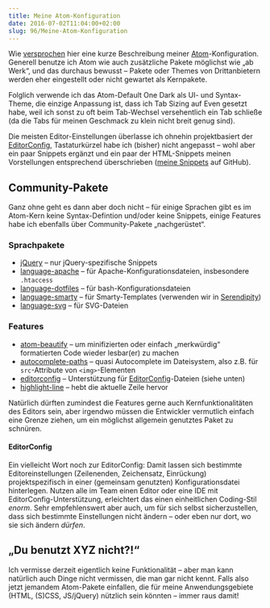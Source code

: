 ```yaml
---
title: Meine Atom-Konfiguration
date: 2016-07-02T11:04:00+02:00
slug: 96/Meine-Atom-Konfiguration
---
```


Wie [versprochen](/archiv/95/Wie-ich-aus-Versehen-den-Editor-wechselte.html) hier eine kurze Beschreibung meiner [Atom](https://atom.io)\-Konfiguration. Generell benutze ich Atom wie auch zusätzliche Pakete möglichst wie „ab Werk“, und das durchaus bewusst – Pakete oder Themes von Drittanbietern werden eher eingestellt oder nicht gewartet als Kernpakete.

Folglich verwende ich das Atom-Default One Dark als UI- und Syntax-Theme, die einzige Anpassung ist, dass ich Tab Sizing auf Even gesetzt habe, weil ich sonst zu oft beim Tab-Wechsel versehentlich ein Tab schließe (da die Tabs für meinen Geschmack zu klein nicht breit genug sind).

Die meisten Editor-Einstellungen überlasse ich ohnehin projektbasiert der [EditorConfig](http://editorconfig.org/), Tastaturkürzel habe ich (bisher) nicht angepasst – wohl aber ein paar Snippets ergänzt und ein paar der HTML-Snippets meinen Vorstellungen entsprechend überschrieben ([meine Snippets](https://github.com/yellowled/atom-snippets) auf GitHub).

## Community-Pakete

Ganz ohne geht es dann aber doch nicht – für einige Sprachen gibt es im Atom-Kern keine Syntax-Defintion und/oder keine Snippets, einige Features habe ich ebenfalls über Community-Pakete „nachgerüstet“.

### Sprachpakete

-   [jQuery](https://atom.io/packages/jQuery) – nur jQuery-spezifische Snippets
-   [language-apache](https://atom.io/packages/language-apache) – für Apache-Konfigurationsdateien, insbesondere `.htaccess`
-   [language-dotfiles](https://atom.io/packages/language-dotfiles) – für bash-Konfigurationsdateien
-   [language-smarty](https://atom.io/packages/language-smarty) – für Smarty-Templates (verwenden wir in [Serendipity](http://s9y.org))
-   [language-svg](https://atom.io/packages/language-svg) – für SVG-Dateien

### Features

-   [atom-beautify](https://atom.io/packages/atom-beautify) – um minifizierten oder einfach „merkwürdig“ formatierten Code wieder lesbar(er) zu machen
-   [autocomplete-paths](https://atom.io/packages/autocomplete-paths) – quasi Autocomplete im Dateisystem, also z.B. für `src`\-Attribute von `<img>`\-Elementen
-   [editorconfig](https://atom.io/packages/editorconfig) – Unterstützung für [EditorConfig](http://editorconfig.org)\-Dateien (siehe unten)
-   [highlight-line](https://atom.io/packages/highlight-line) – hebt die aktuelle Zeile hervor

Natürlich dürften zumindest die Features gerne auch Kernfunktionalitäten des Editors sein, aber irgendwo müssen die Entwickler vermutlich einfach eine Grenze ziehen, um ein möglichst allgemein genutztes Paket zu schnüren.

#### EditorConfig

Ein vielleicht Wort noch zur EditorConfig: Damit lassen sich bestimmte Editoreinstellungen (Zeilenenden, Zeichensatz, Einrückung) projektspezifisch in einer (gemeinsam genutzten) Konfigurationsdatei hinterlegen. Nutzen alle im Team einen Editor oder eine IDE mit EditorConfig-Unterstützung, erleichtert das einen einheitlichen Coding-Stil _enorm_. Sehr empfehlenswert aber auch, um für sich selbst sicherzustellen, dass sich bestimmte Einstellungen nicht ändern – oder eben nur dort, wo sie sich ändern _dürfen_.

## „Du benutzt XYZ nicht?!“

Ich vermisse derzeit eigentlich keine Funktionalität – aber man kann natürlich auch Dinge nicht vermissen, die man gar nicht kennt. Falls also jetzt jemandem Atom-Pakete einfallen, die für meine Anwendungsgebiete (HTML, (S)CSS, JS/jQuery) nützlich sein könnten – immer raus damit!

